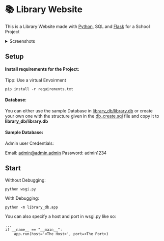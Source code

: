 # 📚 Library Website
This is a Library Website made with [Python](https://github.com/python/cpython), SQL and [Flask](https://github.com/pallets/flask) for a School Project

<details>
  <summary>Screenshots</summary>
  
![Screenshot 2022-10-26 at 22-27-19 Library - SQL Library](https://user-images.githubusercontent.com/63876564/198130318-6b565702-9bb9-452d-86b2-4eddf861c358.png)
![Screenshot 2022-12-26 at 13-30-37 Medialist - SQL Library](https://user-images.githubusercontent.com/63876564/209549290-e4e893f9-6438-45a3-a0a5-f8150abdbba4.png)
![Screenshot 2022-12-26 at 13-33-07 Staff Panel - SQL Library](https://user-images.githubusercontent.com/63876564/209549499-c66d82bf-22ce-4e5e-9463-b92591abba69.png)
![Screenshot 2022-12-26 at 13-35-08 Server Dashboard - SQL Library](https://user-images.githubusercontent.com/63876564/209549710-5b6c2a1a-2516-478f-b30a-9cf491a7d740.png)

</details>


## Setup

#### Install requirements for the Project:
Tipp: Use a virtual Envoirment
```
pip install -r requirements.txt
```
#### Database:

You can either use the sample Database in  [library_db/library.db](https://github.com/sdaqo/library_website/blob/main/library_db/library.db) or create your own one with the structure given in the [db_create.sql](https://github.com/sdaqo/library_website/blob/main/db_create.sql) file and copy it to **library_db/library.db**

#### Sample Database:

Admin user Credentials:

Email: admin@admin.admin Password: admin1234

## Start

Without Debugging:
```
python wsgi.py
```

With Debugging:
```
python -m library_db.app
```
You can also specify a host and port in wsgi.py like so:
```
...
if __name__ == "__main__":
    app.run(host='<The Host>', port=<The Port>)
```
